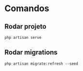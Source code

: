 # Comandos

## Rodar projeto
`php artisan serve`

## Rodar migrations
`php artisan migrate:refresh --seed`
